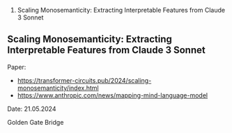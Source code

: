 1. Scaling Monosemanticity: Extracting Interpretable Features from Claude 3 Sonnet


## Scaling Monosemanticity: Extracting Interpretable Features from Claude 3 Sonnet

Paper: 
* https://transformer-circuits.pub/2024/scaling-monosemanticity/index.html
* https://www.anthropic.com/news/mapping-mind-language-model

Date: 21.05.2024

Golden Gate Bridge
